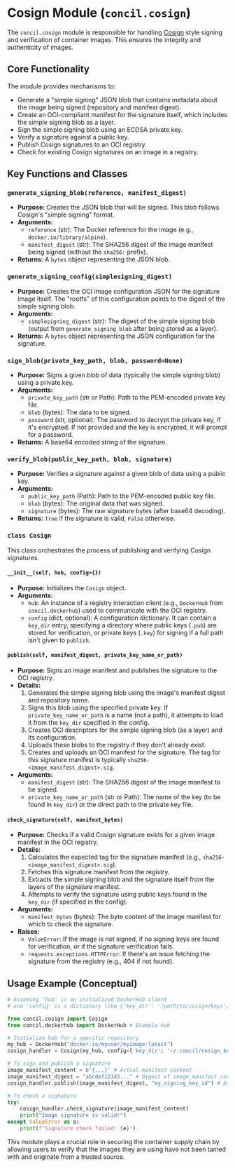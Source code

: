 # Cosign Module (`concil.cosign`)

The `concil.cosign` module is responsible for handling [Cosign](https://github.com/sigstore/cosign) style signing and verification of container images. This ensures the integrity and authenticity of images.

## Core Functionality

The module provides mechanisms to:

- Generate a "simple signing" JSON blob that contains metadata about the image being signed (repository and manifest digest).
- Create an OCI-compliant manifest for the signature itself, which includes the simple signing blob as a layer.
- Sign the simple signing blob using an ECDSA private key.
- Verify a signature against a public key.
- Publish Cosign signatures to an OCI registry.
- Check for existing Cosign signatures on an image in a registry.

## Key Functions and Classes

### `generate_signing_blob(reference, manifest_digest)`

- **Purpose:** Creates the JSON blob that will be signed. This blob follows Cosign's "simple signing" format.
- **Arguments:**
    - `reference` (str): The Docker reference for the image (e.g., `docker.io/library/alpine`).
    - `manifest_digest` (str): The SHA256 digest of the image manifest being signed (without the `sha256:` prefix).
- **Returns:** A `bytes` object representing the JSON blob.

### `generate_signing_config(simplesigning_digest)`

- **Purpose:** Creates the OCI image configuration JSON for the signature image itself. The "rootfs" of this configuration points to the digest of the simple signing blob.
- **Arguments:**
    - `simplesigning_digest` (str): The digest of the simple signing blob (output from `generate_signing_blob` after being stored as a layer).
- **Returns:** A `bytes` object representing the JSON configuration for the signature.

### `sign_blob(private_key_path, blob, password=None)`

- **Purpose:** Signs a given blob of data (typically the simple signing blob) using a private key.
- **Arguments:**
    - `private_key_path` (str or Path): Path to the PEM-encoded private key file.
    - `blob` (bytes): The data to be signed.
    - `password` (str, optional): The password to decrypt the private key, if it's encrypted. If not provided and the key is encrypted, it will prompt for a password.
- **Returns:** A base64 encoded string of the signature.

### `verify_blob(public_key_path, blob, signature)`

- **Purpose:** Verifies a signature against a given blob of data using a public key.
- **Arguments:**
    - `public_key_path` (Path): Path to the PEM-encoded public key file.
    - `blob` (bytes): The original data that was signed.
    - `signature` (bytes): The raw signature bytes (after base64 decoding).
- **Returns:** `True` if the signature is valid, `False` otherwise.

### `class Cosign`

This class orchestrates the process of publishing and verifying Cosign signatures.

#### `__init__(self, hub, config={})`

- **Purpose:** Initializes the `Cosign` object.
- **Arguments:**
    - `hub`: An instance of a registry interaction client (e.g., `DockerHub` from `concil.dockerhub`) used to communicate with the OCI registry.
    - `config` (dict, optional): A configuration dictionary. It can contain a `key_dir` entry, specifying a directory where public keys (`.pub`) are stored for verification, or private keys (`.key`) for signing if a full path isn't given to `publish`.

#### `publish(self, manifest_digest, private_key_name_or_path)`

- **Purpose:** Signs an image manifest and publishes the signature to the OCI registry.
- **Details:**
    1. Generates the simple signing blob using the image's manifest digest and repository name.
    2. Signs this blob using the specified private key. If `private_key_name_or_path` is a name (not a path), it attempts to load it from the `key_dir` specified in the config.
    3. Creates OCI descriptors for the simple signing blob (as a layer) and its configuration.
    4. Uploads these blobs to the registry if they don't already exist.
    5. Creates and uploads an OCI manifest for the signature. The tag for this signature manifest is typically `sha256-<image_manifest_digest>.sig`.
- **Arguments:**
    - `manifest_digest` (str): The SHA256 digest of the image manifest to be signed.
    - `private_key_name_or_path` (str or Path): The name of the key (to be found in `key_dir`) or the direct path to the private key file.

#### `check_signature(self, manifest_bytes)`

- **Purpose:** Checks if a valid Cosign signature exists for a given image manifest in the OCI registry.
- **Details:**
    1. Calculates the expected tag for the signature manifest (e.g., `sha256-<image_manifest_digest>.sig`).
    2. Fetches this signature manifest from the registry.
    3. Extracts the simple signing blob and the signature itself from the layers of the signature manifest.
    4. Attempts to verify the signature using public keys found in the `key_dir` (if specified in the config).
- **Arguments:**
    - `manifest_bytes` (bytes): The byte content of the image manifest for which to check the signature.
- **Raises:**
    - `ValueError`: If the image is not signed, if no signing keys are found for verification, or if the signature verification fails.
    - `requests.exceptions.HTTPError`: If there's an issue fetching the signature from the registry (e.g., 404 if not found).

## Usage Example (Conceptual)

```python
# Assuming 'hub' is an initialized DockerHub client
# and 'config' is a dictionary like {'key_dir': '/path/to/cosign/keys'}

from concil.cosign import Cosign
from concil.dockerhub import DockerHub # Example hub

# Initialize hub for a specific repository
my_hub = DockerHub("docker.io/myuser/myimage:latest")
cosign_handler = Cosign(my_hub, config={'key_dir': '~/.concil/cosign_keys'})

# To sign and publish a signature
image_manifest_content = b'{...}' # Actual manifest content
image_manifest_digest = "abcdef12345..." # Digest of image_manifest_content
cosign_handler.publish(image_manifest_digest, "my_signing_key_id") # Assumes 'my_signing_key_id.key' exists in key_dir

# To check a signature
try:
    cosign_handler.check_signature(image_manifest_content)
    print("Image signature is valid!")
except ValueError as e:
    print(f"Signature check failed: {e}")

```

This module plays a crucial role in securing the container supply chain by allowing users to verify that the images they are using have not been tamed with and originate from a trusted source.
